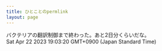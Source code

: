 ```yaml
---
title: ひとことのpermlink
layout: page
---
```

<div class="box" dt="1682157800951">
  バクテリアの翻訳制御まで終わった。あと2日分くらいだな。
  <div class="content is-small">Sat Apr 22 2023 19:03:20 GMT+0900 (Japan Standard Time)</div>
</div>